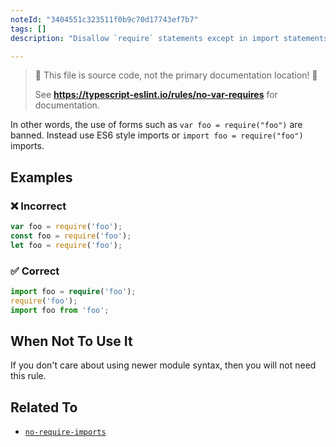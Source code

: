 ```yaml
---
noteId: "3404551c323511f0b9c70d17743ef7b7"
tags: []
description: "Disallow `require` statements except in import statements."

---
```


> 🛑 This file is source code, not the primary documentation location! 🛑
>
> See **https://typescript-eslint.io/rules/no-var-requires** for documentation.

In other words, the use of forms such as `var foo = require("foo")` are banned. Instead use ES6 style imports or `import foo = require("foo")` imports.

## Examples

<!--tabs-->

### ❌ Incorrect

```ts
var foo = require('foo');
const foo = require('foo');
let foo = require('foo');
```

### ✅ Correct

```ts
import foo = require('foo');
require('foo');
import foo from 'foo';
```

## When Not To Use It

If you don't care about using newer module syntax, then you will not need this rule.

## Related To

- [`no-require-imports`](./no-require-imports.md)
